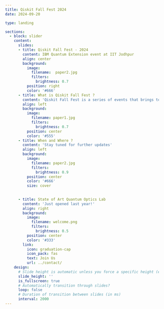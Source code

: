 ```yaml
---
title: Qiskit Fall Fest 2024
date: 2024-09-20

type: landing

sections:
  - block: slider
    content:
      slides:
      - title: Qiskit Fall Fest - 2024
        content: IBM Quantum Extension event at IIT Jodhpur
        align: center
        background:
          image:
            filename:  paper2.jpg
            filters:
              brightness: 0.7
          position: right
          color: '#666'
      - title: What is Qiskit Fall Fest ?
        content: 'Qiskit Fall Fest is a series of events that brings together students who are interested in the exciting field of quantum information. The week of festivities includes workshops for people who are new to Qiskit, coding challenges for a range of skill levels.'
        align: left
        background:
          image:
            filename: paper1.jpg
            filters:
              brightness: 0.7
          position: center
          color: '#555'
      - title: When and Where ?
        content: 'Stay tuned for further updates'
        align: left
        background:
          image:
            filename: paper2.jpg
            filters:
              brightness: 0.9
          position: center
          color: '#666'
          size: cover
      
     
      - title: State of Art Quantum Optics Lab
        content: 'Just opened last year!'
        align: right
        background:
          image:
            filename: welcome.png
            filters:
              brightness: 0.5
          position: center
          color: '#333'
        link:
          icon: graduation-cap
          icon_pack: fas
          text: Join Us
          url: ../contact/
    design:
      # Slide height is automatic unless you force a specific height (e.g. '400px')
      slide_height: ''
      is_fullscreen: true
      # Automatically transition through slides?
      loop: false
      # Duration of transition between slides (in ms)
      interval: 2000
---
```

